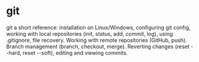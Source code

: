 # git
git a short reference: installation on Linux/Windows, configuring git config, working with local repositories (init, status, add, commit, log), using .gitignore, file recovery. Working with remote repositories (GitHub, push). Branch management (branch, checkout, merge). Reverting changes (reset --hard, reset --soft), editing and viewing commits.

